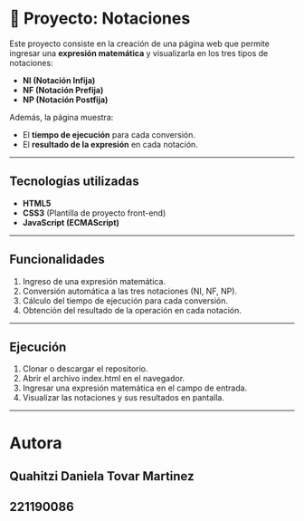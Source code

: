 # 📘 Proyecto: Notaciones  

Este proyecto consiste en la creación de una página web que permite ingresar una **expresión matemática** y visualizarla en los tres tipos de notaciones:  

- **NI (Notación Infija)**  
- **NF (Notación Prefija)**  
- **NP (Notación Postfija)**  

Además, la página muestra:  
- El **tiempo de ejecución** para cada conversión.  
- El **resultado de la expresión** en cada notación.  

---

## Tecnologías utilizadas
- **HTML5**  
- **CSS3** (Plantilla de proyecto front-end)  
- **JavaScript (ECMAScript)**  

---

## Funcionalidades
1. Ingreso de una expresión matemática.  
2. Conversión automática a las tres notaciones (NI, NF, NP).  
3. Cálculo del tiempo de ejecución para cada conversión.  
4. Obtención del resultado de la operación en cada notación.  

---

## Ejecución

1. Clonar o descargar el repositorio.
2. Abrir el archivo index.html en el navegador.
2. Ingresar una expresión matemática en el campo de entrada.
4. Visualizar las notaciones y sus resultados en pantalla.

---

# Autora
## **Quahitzi Daniela Tovar Martinez**
## **221190086**